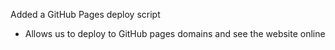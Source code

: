 Added a GitHub Pages deploy script

- Allows us to deploy to GitHub pages domains and see the website online